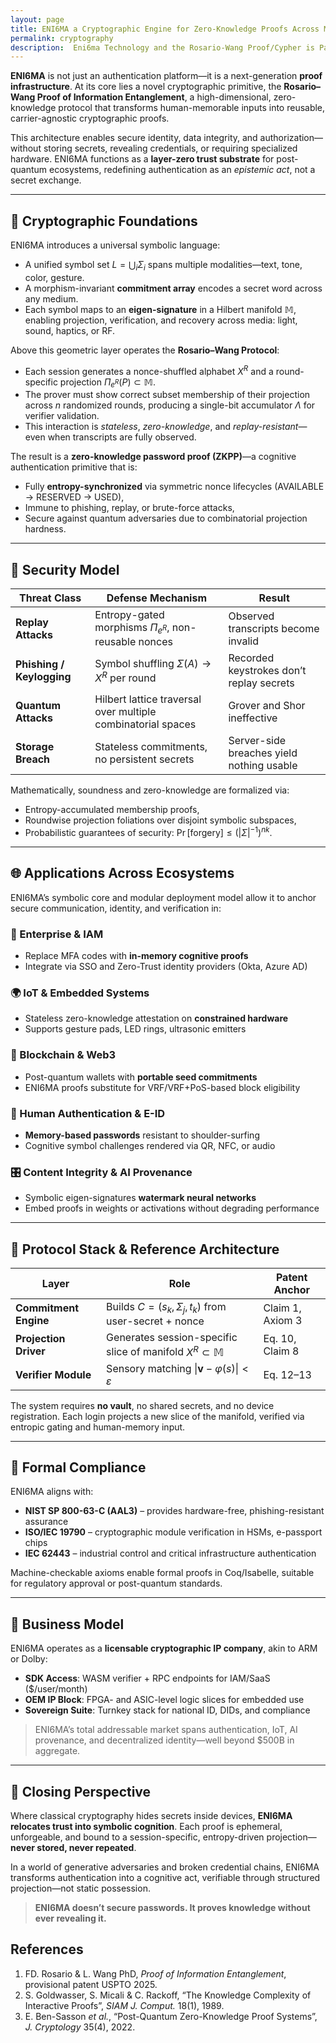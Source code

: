 ```yaml
---
layout: page
title: ENI6MA a Cryptographic Engine for Zero-Knowledge Proofs Across Modalities 
permalink: cryptography
description:  Eni6ma Technology and the Rosario-Wang Proof/Cypher is Patent Pending. USPTO 2024. Copyright 2024 All right reserved. Eni6ma.org - Dylan Rosario
---
```



**ENI6MA** is not just an authentication platform—it is a next-generation **proof infrastructure**. At its core lies a novel cryptographic primitive, the **Rosario–Wang Proof of Information Entanglement**, a high-dimensional, zero-knowledge protocol that transforms human-memorable inputs into reusable, carrier-agnostic cryptographic proofs.

This architecture enables secure identity, data integrity, and authorization—without storing secrets, revealing credentials, or requiring specialized hardware. ENI6MA functions as a **layer-zero trust substrate** for post-quantum ecosystems, redefining authentication as an *epistemic act*, not a secret exchange.

---

## 🔬 Cryptographic Foundations

ENI6MA introduces a universal symbolic language:

* A unified symbol set $L = \bigcup_i \Sigma_i$ spans multiple modalities—text, tone, color, gesture.
* A morphism-invariant **commitment array** encodes a secret word across any medium.
* Each symbol maps to an **eigen-signature** in a Hilbert manifold $\mathbb{M}$, enabling projection, verification, and recovery across media: light, sound, haptics, or RF.

Above this geometric layer operates the **Rosario–Wang Protocol**:

* Each session generates a nonce-shuffled alphabet $X^R$ and a round-specific projection $\Pi_{e^R}(P) \subset \mathbb{M}$.
* The prover must show correct subset membership of their projection across $n$ randomized rounds, producing a single-bit accumulator $\Lambda$ for verifier validation.
* This interaction is *stateless*, *zero-knowledge*, and *replay-resistant*—even when transcripts are fully observed.

The result is a **zero-knowledge password proof (ZKPP)**—a cognitive authentication primitive that is:

* Fully **entropy-synchronized** via symmetric nonce lifecycles (AVAILABLE → RESERVED → USED),
* Immune to phishing, replay, or brute-force attacks,
* Secure against quantum adversaries due to combinatorial projection hardness.

---

## 🔐 Security Model

| Threat Class              | Defense Mechanism                                            | Result                                    |
| ------------------------- | ------------------------------------------------------------ | ----------------------------------------- |
| **Replay Attacks**        | Entropy-gated morphisms $\Pi_{e^R}$, non-reusable nonces     | Observed transcripts become invalid       |
| **Phishing / Keylogging** | Symbol shuffling $\Sigma(A) \rightarrow X^R$ per round       | Recorded keystrokes don’t replay secrets  |
| **Quantum Attacks**       | Hilbert lattice traversal over multiple combinatorial spaces | Grover and Shor ineffective               |
| **Storage Breach**        | Stateless commitments, no persistent secrets                 | Server-side breaches yield nothing usable |

Mathematically, soundness and zero-knowledge are formalized via:

* Entropy-accumulated membership proofs,
* Roundwise projection foliations over disjoint symbolic subspaces,
* Probabilistic guarantees of security: $\Pr[\text{forgery}] \le (|\Sigma|^{-1})^{nk}$.

---

## 🌐 Applications Across Ecosystems

ENI6MA’s symbolic core and modular deployment model allow it to anchor secure communication, identity, and verification in:

### 🔗 Enterprise & IAM

* Replace MFA codes with **in-memory cognitive proofs**
* Integrate via SSO and Zero-Trust identity providers (Okta, Azure AD)

### 🌍 IoT & Embedded Systems

* Stateless zero-knowledge attestation on **constrained hardware**
* Supports gesture pads, LED rings, ultrasonic emitters

### 📡 Blockchain & Web3

* Post-quantum wallets with **portable seed commitments**
* ENI6MA proofs substitute for VRF/VRF+PoS-based block eligibility

### 🧠 Human Authentication & E-ID

* **Memory-based passwords** resistant to shoulder-surfing
* Cognitive symbol challenges rendered via QR, NFC, or audio

### 🎛️ Content Integrity & AI Provenance

* Symbolic eigen-signatures **watermark neural networks**
* Embed proofs in weights or activations without degrading performance

---

## 🧩 Protocol Stack & Reference Architecture

| Layer                 | Role                                                                  | Patent Anchor    |
| --------------------- | --------------------------------------------------------------------- | ---------------- |
| **Commitment Engine** | Builds $C = (s_k, \Sigma_j, t_k)$ from user-secret + nonce            | Claim 1, Axiom 3 |
| **Projection Driver** | Generates session-specific slice of manifold $X^R \subset \mathbb{M}$ | Eq. 10, Claim 8  |
| **Verifier Module**   | Sensory matching $\|\mathbf{v} - \varphi(s)\| < \varepsilon$          | Eq. 12–13        |

The system requires **no vault**, no shared secrets, and no device registration. Each login projects a new slice of the manifold, verified via entropic gating and human-memory input.

---

## 📏 Formal Compliance

ENI6MA aligns with:

* **NIST SP 800-63-C (AAL3)** – provides hardware-free, phishing-resistant assurance
* **ISO/IEC 19790** – cryptographic module verification in HSMs, e-passport chips
* **IEC 62443** – industrial control and critical infrastructure authentication

Machine-checkable axioms enable formal proofs in Coq/Isabelle, suitable for regulatory approval or post-quantum standards.

---

## 💼 Business Model

ENI6MA operates as a **licensable cryptographic IP company**, akin to ARM or Dolby:

* **SDK Access**: WASM verifier + RPC endpoints for IAM/SaaS (\$/user/month)
* **OEM IP Block**: FPGA- and ASIC-level logic slices for embedded use
* **Sovereign Suite**: Turnkey stack for national ID, DIDs, and compliance

> ENI6MA’s total addressable market spans authentication, IoT, AI provenance, and decentralized identity—well beyond \$500B in aggregate.

---

## 🧠 Closing Perspective

Where classical cryptography hides secrets inside devices, **ENI6MA relocates trust into symbolic cognition**. Each proof is ephemeral, unforgeable, and bound to a session-specific, entropy-driven projection—**never stored, never repeated**.

In a world of generative adversaries and broken credential chains, ENI6MA transforms authentication into a cognitive act, verifiable through structured projection—not static possession.

> **ENI6MA doesn’t secure passwords. It proves knowledge without ever revealing it.**


## References

1. FD. Rosario & L. Wang PhD, *Proof of Information Entanglement*, provisional patent USPTO 2025.
2. S. Goldwasser, S. Micali & C. Rackoff, “The Knowledge Complexity of Interactive Proofs”, *SIAM J. Comput.* 18(1), 1989.
3. E. Ben-Sasson *et al.*, “Post-Quantum Zero-Knowledge Proof Systems”, *J. Cryptology* 35(4), 2022.

